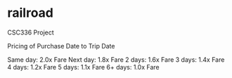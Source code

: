 # railroad
CSC336 Project


Pricing of Purchase Date to Trip Date

Same day: 2.0x Fare
Next day: 1.8x Fare
2 days:   1.6x Fare
3 days:   1.4x Fare
4 days:   1.2x Fare
5 days:   1.1x Fare
6+ days:  1.0x Fare
